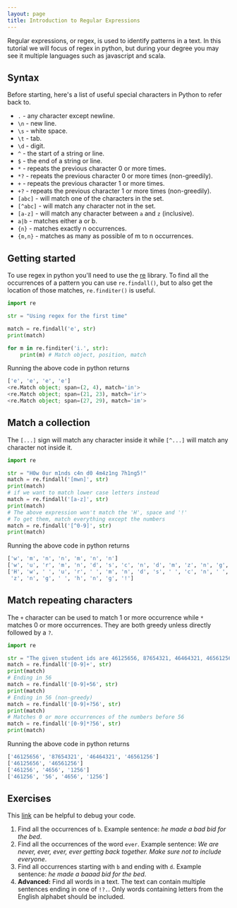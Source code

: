 ```yaml
---
layout: page
title: Introduction to Regular Expressions
---
```


Regular expressions, or regex, is used to identify patterns in a text. In this tutorial we will focus of regex in python, but during your degree you may see it multiple languages such as javascript and scala.

## Syntax
Before starting, here's a list of useful special characters in Python to refer back to.
* `.` - any character except newline.
* `\n` - new line.
* `\s` - white space.
* `\t` - tab.
* `\d` - digit.
* `^` - the start of a string or line.
* `$` - the end of a string or line.
* `*` - repeats the previous character 0 or more times.
* `*?` - repeats the previous character 0 or more times (non-greedily).
* `+` - repeats the previous character 1 or more times.
* `+?` - repeats the previous character 1 or more times (non-greedily).
* `[abc]` - will match one of the characters in the set.
* `[^abc]` - will match any character not in the set.
* `[a-z]` - will match any character between `a` and `z` (inclusive).
* `a|b` - matches either a or b.
* `{n}` - matches exactly n occurrences.
* `{m,n}` - matches as many as possible of m to n occurrences.

## Getting started
To use regex in python you'll need to use the [re](https://docs.python.org/3/library/re.html) library. To find all the occurrences of a pattern you can use `re.findall()`, but to also get the location of those matches, `re.finditer()` is useful.

```py
import re

str = "Using regex for the first time"

match = re.findall('e', str)
print(match)

for m in re.finditer('i.', str):
    print(m) # Match object, position, match
```
Running the above code in python returns
```py
['e', 'e', 'e', 'e']
<re.Match object; span=(2, 4), match='in'>
<re.Match object; span=(21, 23), match='ir'>
<re.Match object; span=(27, 29), match='im'>
```

## Match a collection
The `[...]` sign will match any character inside it while  `[^...]` will match any character not inside it.
```py
import re

str = "H0w 0ur m1nds c4n d0 4m4z1ng 7h1ng5!"
match = re.findall('[mwn]', str)
print(match)
# if we want to match lower case letters instead
match = re.findall('[a-z]', str)
print(match)
# The above expression won't match the 'H', space and '!'
# To get them, match everything except the numbers
match = re.findall('[^0-9]', str)
print(match)
```
Running the above code in python returns
```py
['w', 'm', 'n', 'n', 'm', 'n', 'n']
['w', 'u', 'r', 'm', 'n', 'd', 's', 'c', 'n', 'd', 'm', 'z', 'n', 'g', 'h', 'n', 'g']
['H', 'w', ' ', 'u', 'r', ' ', 'm', 'n', 'd', 's', ' ', 'c', 'n', ' ', 'd', ' ', 'm',
 'z', 'n', 'g', ' ', 'h', 'n', 'g', '!']
```

## Match repeating characters
The `+` character can be used to match 1 or more occurrence while `*` matches 0 or more occurrences. They are both greedy unless directly followed by a `?`.

```py
import re

str = "The given student ids are 46125656, 87654321, 46464321, 46561256"
match = re.findall('[0-9]+', str)
print(match)
# Ending in 56
match = re.findall('[0-9]+56', str)
print(match)
# Ending in 56 (non-greedy)
match = re.findall('[0-9]+?56', str)
print(match)
# Matches 0 or more occurrences of the numbers before 56
match = re.findall('[0-9]*?56', str)
print(match)
```
Running the above code in python returns
```py
['46125656', '87654321', '46464321', '46561256']
['46125656', '46561256']
['461256', '4656', '1256']
['461256', '56', '4656', '1256']
```

## Exercises
This [link](https://regex101.com/) can be helpful to debug your code.
1. Find all the occurrences of `b`. Example sentence: *he made a bad bid for the bed*.
2. Find all the occurrences of the word `ever`. Example sentence: *We are never, ever, ever, ever getting back together. Make sure not to include everyone*.
3. Find all occurrences starting with `b` and ending with `d`. Example sentence: *he made a baaad bid for the bed*.
4. **Advanced:** Find all words in a text. The text can contain multiple sentences ending in one of `!?.`. Only words containing letters from the English alphabet should be included.
